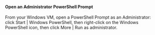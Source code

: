 #### Open an Administrator PowerShell Prompt

From your Windows VM, open a PowerShell Prompt as an Administrator: click Start
| Windows PowerShell, then right-click on the Windows PowerShell icon, then
click More | Run as administrator.

